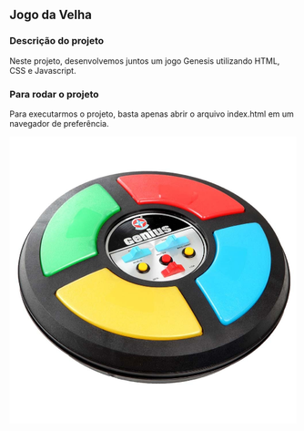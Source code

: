 ## Jogo da Velha

### Descrição do projeto
Neste projeto, desenvolvemos juntos um jogo Genesis utilizando HTML, CSS e Javascript.

### Para rodar o projeto
Para executarmos o projeto, basta apenas abrir o arquivo index.html em um navegador de preferência.

![genesis](genesis.jpg)